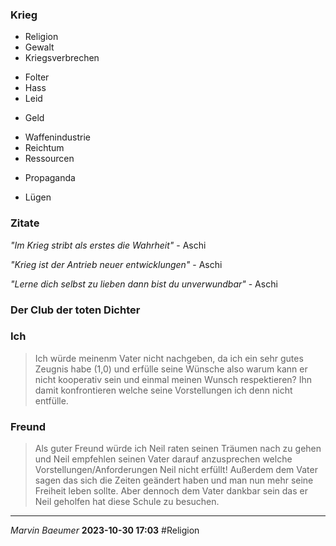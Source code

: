 ### Krieg
- Religion
- Gewalt
- Kriegsverbrechen
* Folter
* Hass
* Leid
- Geld
* Waffenindustrie
* Reichtum
* Ressourcen
- Propaganda
* Lügen
### Zitate
*"Im Krieg stribt als erstes die Wahrheit"* - Aschi

*"Krieg ist der Antrieb neuer entwicklungen"* - Aschi

*"Lerne dich selbst zu lieben dann bist du unverwundbar"* - Aschi
### Der Club der toten Dichter
### Ich
> Ich würde meinenm Vater nicht nachgeben, da ich ein sehr gutes Zeugnis habe (1,0) und erfülle seine Wünsche also warum kann er nicht kooperativ sein und einmal meinen Wunsch respektieren? Ihn damit konfrontieren welche seine Vorstellungen ich denn nicht entfülle. 

### Freund
> Als guter Freund würde ich Neil raten seinen Träumen nach zu gehen und Neil empfehlen seinen Vater darauf anzusprechen welche Vorstellungen/Anforderungen Neil nicht erfüllt! Außerdem dem Vater sagen das sich die Zeiten geändert haben und man nun mehr seine Freiheit leben sollte. Aber dennoch dem Vater dankbar sein das er Neil geholfen hat diese Schule zu besuchen.

---
*Marvin Baeumer* **2023-10-30 17:03** #Religion